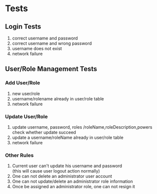 # Tests

## Login Tests

1. correct username and password
2. correct username and wrong password
3. username does not exist
4. network failure  

## User/Role Management Tests
### Add User/Role
1. new user/role
2. username/rolename already in user/role table
3. network failure  

### Update User/Role
1. update username, password, roles /roleName,roleDescription,powers  
    check whether update succeed  
2. update a username/roleName already in user/role table  
3. network failure  

### Other Rules
1. Current user can't update his username and password  
	(this will cause user logout action normally)
2. One can not delete an administrator user account
3. One can not update/delete an administrator role information
4. Once be assigned an administrator role, one can not resign it